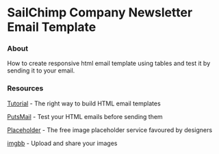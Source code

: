# SailChimp Company Newsletter Email Template

### About

How to create responsive html email template using tables and test it by sending it to your email.

### Resources

[Tutorial](https://www.youtube.com/watch?v=AKdoVCzMvPM&ab_channel=ResponsiveHTMLEmail) - The right way to build HTML email templates

[PutsMail](https://putsmail.com/) - Test your HTML emails before sending them

[Placeholder](https://placeholder.com/) - The free image placeholder service favoured by designers

[imgbb](https://imgbb.com/) - Upload and share your images
